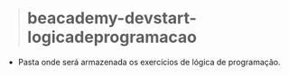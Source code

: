 > # beacademy-devstart-logicadeprogramacao

- Pasta onde será armazenada os exercícios de lógica de programação.
